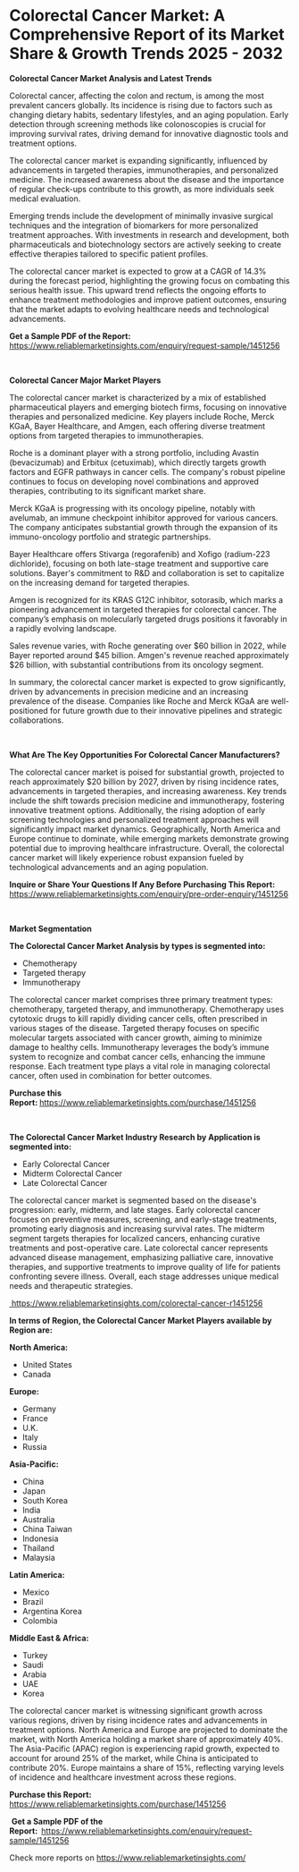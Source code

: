 <p><h1>Colorectal Cancer Market: A Comprehensive Report of its Market Share & Growth Trends 2025 - 2032</h1></p><p><strong>Colorectal Cancer Market Analysis and Latest Trends</strong></p>
<p><p>Colorectal cancer, affecting the colon and rectum, is among the most prevalent cancers globally. Its incidence is rising due to factors such as changing dietary habits, sedentary lifestyles, and an aging population. Early detection through screening methods like colonoscopies is crucial for improving survival rates, driving demand for innovative diagnostic tools and treatment options.</p><p>The colorectal cancer market is expanding significantly, influenced by advancements in targeted therapies, immunotherapies, and personalized medicine. The increased awareness about the disease and the importance of regular check-ups contribute to this growth, as more individuals seek medical evaluation.</p><p>Emerging trends include the development of minimally invasive surgical techniques and the integration of biomarkers for more personalized treatment approaches. With investments in research and development, both pharmaceuticals and biotechnology sectors are actively seeking to create effective therapies tailored to specific patient profiles.</p><p>The colorectal cancer market is expected to grow at a CAGR of 14.3% during the forecast period, highlighting the growing focus on combating this serious health issue. This upward trend reflects the ongoing efforts to enhance treatment methodologies and improve patient outcomes, ensuring that the market adapts to evolving healthcare needs and technological advancements.</p></p>
<p><strong>Get a Sample PDF of the Report:&nbsp;</strong> <a href="https://www.reliablemarketinsights.com/enquiry/request-sample/1451256?utm_campaign=2875&utm_medium=2&utm_source=Github&utm_content=ia&utm_term=03032025&utm_id=colorectal-cancer">https://www.reliablemarketinsights.com/enquiry/request-sample/1451256</a></p>
<p>&nbsp;</p>
<p><strong>Colorectal Cancer Major Market Players</strong></p>
<p><p>The colorectal cancer market is characterized by a mix of established pharmaceutical players and emerging biotech firms, focusing on innovative therapies and personalized medicine. Key players include Roche, Merck KGaA, Bayer Healthcare, and Amgen, each offering diverse treatment options from targeted therapies to immunotherapies.</p><p>Roche is a dominant player with a strong portfolio, including Avastin (bevacizumab) and Erbitux (cetuximab), which directly targets growth factors and EGFR pathways in cancer cells. The company's robust pipeline continues to focus on developing novel combinations and approved therapies, contributing to its significant market share.</p><p>Merck KGaA is progressing with its oncology pipeline, notably with avelumab, an immune checkpoint inhibitor approved for various cancers. The company anticipates substantial growth through the expansion of its immuno-oncology portfolio and strategic partnerships.</p><p>Bayer Healthcare offers Stivarga (regorafenib) and Xofigo (radium-223 dichloride), focusing on both late-stage treatment and supportive care solutions. Bayer's commitment to R&D and collaboration is set to capitalize on the increasing demand for targeted therapies.</p><p>Amgen is recognized for its KRAS G12C inhibitor, sotorasib, which marks a pioneering advancement in targeted therapies for colorectal cancer. The company’s emphasis on molecularly targeted drugs positions it favorably in a rapidly evolving landscape.</p><p>Sales revenue varies, with Roche generating over $60 billion in 2022, while Bayer reported around $45 billion. Amgen's revenue reached approximately $26 billion, with substantial contributions from its oncology segment.</p><p>In summary, the colorectal cancer market is expected to grow significantly, driven by advancements in precision medicine and an increasing prevalence of the disease. Companies like Roche and Merck KGaA are well-positioned for future growth due to their innovative pipelines and strategic collaborations.</p></p>
<p>&nbsp;</p>
<p><strong>What Are The Key Opportunities For Colorectal Cancer Manufacturers?</strong></p>
<p><p>The colorectal cancer market is poised for substantial growth, projected to reach approximately $20 billion by 2027, driven by rising incidence rates, advancements in targeted therapies, and increasing awareness. Key trends include the shift towards precision medicine and immunotherapy, fostering innovative treatment options. Additionally, the rising adoption of early screening technologies and personalized treatment approaches will significantly impact market dynamics. Geographically, North America and Europe continue to dominate, while emerging markets demonstrate growing potential due to improving healthcare infrastructure. Overall, the colorectal cancer market will likely experience robust expansion fueled by technological advancements and an aging population.</p></p>
<p><strong>Inquire or Share Your Questions If Any Before Purchasing This Report:</strong> <a href="https://www.reliablemarketinsights.com/enquiry/pre-order-enquiry/1451256?utm_campaign=2875&utm_medium=2&utm_source=Github&utm_content=ia&utm_term=03032025&utm_id=colorectal-cancer">https://www.reliablemarketinsights.com/enquiry/pre-order-enquiry/1451256</a></p>
<p>&nbsp;</p>
<p><strong>Market Segmentation</strong></p>
<p><strong>The Colorectal Cancer Market Analysis by types is segmented into:</strong></p>
<p><ul><li>Chemotherapy</li><li>Targeted therapy</li><li>Immunotherapy</li></ul></p>
<p><p>The colorectal cancer market comprises three primary treatment types: chemotherapy, targeted therapy, and immunotherapy. Chemotherapy uses cytotoxic drugs to kill rapidly dividing cancer cells, often prescribed in various stages of the disease. Targeted therapy focuses on specific molecular targets associated with cancer growth, aiming to minimize damage to healthy cells. Immunotherapy leverages the body’s immune system to recognize and combat cancer cells, enhancing the immune response. Each treatment type plays a vital role in managing colorectal cancer, often used in combination for better outcomes.</p></p>
<p><strong>Purchase this Report:&nbsp;</strong><a href="https://www.reliablemarketinsights.com/purchase/1451256?utm_campaign=2875&utm_medium=2&utm_source=Github&utm_content=ia&utm_term=03032025&utm_id=colorectal-cancer">https://www.reliablemarketinsights.com/purchase/1451256</a></p>
<p>&nbsp;</p>
<p><strong>The Colorectal Cancer Market Industry Research by Application is segmented into:</strong></p>
<p><ul><li>Early Colorectal Cancer</li><li>Midterm Colorectal Cancer</li><li>Late Colorectal Cancer</li></ul></p>
<p><p>The colorectal cancer market is segmented based on the disease's progression: early, midterm, and late stages. Early colorectal cancer focuses on preventive measures, screening, and early-stage treatments, promoting early diagnosis and increasing survival rates. The midterm segment targets therapies for localized cancers, enhancing curative treatments and post-operative care. Late colorectal cancer represents advanced disease management, emphasizing palliative care, innovative therapies, and supportive treatments to improve quality of life for patients confronting severe illness. Overall, each stage addresses unique medical needs and therapeutic strategies.</p></p>
<p><a href="https://www.reliablemarketinsights.com/colorectal-cancer-r1451256?utm_campaign=2875&utm_medium=2&utm_source=Github&utm_content=ia&utm_term=03032025&utm_id=colorectal-cancer">&nbsp;https://www.reliablemarketinsights.com/colorectal-cancer-r1451256</a></p>
<p><strong>In terms of Region, the Colorectal Cancer Market Players available by Region are:</strong></p>
<p>
    <p> <strong> North America: </strong>
        <ul>
            <li>United States</li>
            <li>Canada</li>
        </ul>
        </p> 
    <p> <strong> Europe: </strong>
        <ul>
            <li>Germany</li>
            <li>France</li>
            <li>U.K.</li>
            <li>Italy</li>
            <li>Russia</li>
        </ul>
        </p> 
    <p> <strong> Asia-Pacific: </strong>
        <ul>
            <li>China</li>
            <li>Japan</li>
            <li>South Korea</li>
            <li>India</li>
            <li>Australia</li>
            <li>China Taiwan</li>
            <li>Indonesia</li>
            <li>Thailand</li>
            <li>Malaysia</li>
        </ul>
        </p> 
    <p> <strong> Latin America: </strong>
        <ul>
            <li>Mexico</li>
            <li>Brazil</li>
            <li>Argentina Korea</li>
            <li>Colombia</li>
        </ul>
        </p> 
    <p> <strong> Middle East & Africa: </strong>
        <ul>
            <li>Turkey</li>
            <li>Saudi</li>
            <li>Arabia</li>
            <li>UAE</li>
            <li>Korea</li>
        </ul>
    </p>
    </p>
<p><p>The colorectal cancer market is witnessing significant growth across various regions, driven by rising incidence rates and advancements in treatment options. North America and Europe are projected to dominate the market, with North America holding a market share of approximately 40%. The Asia-Pacific (APAC) region is experiencing rapid growth, expected to account for around 25% of the market, while China is anticipated to contribute 20%. Europe maintains a share of 15%, reflecting varying levels of incidence and healthcare investment across these regions.</p></p>
<p><strong>Purchase this Report: </strong><a href="https://www.reliablemarketinsights.com/purchase/1451256?utm_campaign=2875&utm_medium=2&utm_source=Github&utm_content=ia&utm_term=03032025&utm_id=colorectal-cancer">https://www.reliablemarketinsights.com/purchase/1451256</a></p>
<p>&nbsp;<strong>Get a Sample PDF of the Report:&nbsp;&nbsp;</strong><a href="https://www.reliablemarketinsights.com/enquiry/request-sample/1451256?utm_campaign=2875&utm_medium=2&utm_source=Github&utm_content=ia&utm_term=03032025&utm_id=colorectal-cancer">https://www.reliablemarketinsights.com/enquiry/request-sample/1451256</a></p>
<p><strong></strong></p>
<p>Check more reports on <a href="https://www.reliablemarketinsights.com/?utm_campaign=2875&utm_medium=2&utm_source=Github&utm_content=ia&utm_term=03032025&utm_id=colorectal-cancer">https://www.reliablemarketinsights.com/</a></p>